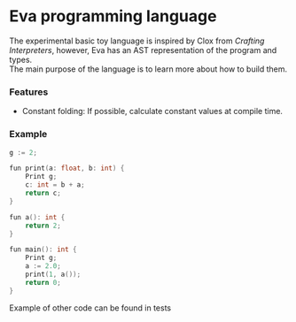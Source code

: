 # Eva programming language

The experimental basic toy language is inspired by Clox from *Crafting Interpreters*, however, Eva has an AST representation of the program and types.  
The main purpose of the language is to learn more about how to build them.

### Features

- Constant folding: If possible, calculate constant values at compile time.

### Example

```cpp
g := 2;

fun print(a: float, b: int) {
    Print g;
    c: int = b + a;
    return c;
}

fun a(): int {
    return 2;
}

fun main(): int {
    Print g;
    a := 2.0;
    print(1, a());
    return 0;
}
```
Example of other code can be found in tests
